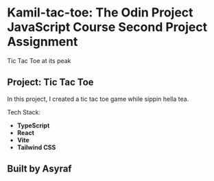 # Kamil-tac-toe: The Odin Project JavaScript Course Second Project Assignment
Tic Tac Toe at its peak

## Project: Tic Tac Toe
In this project, I created a tic tac toe game while sippin hella tea.

Tech Stack:
- **TypeScript**
- **React**
- **Vite**
- **Tailwind CSS**

## Built by Asyraf
